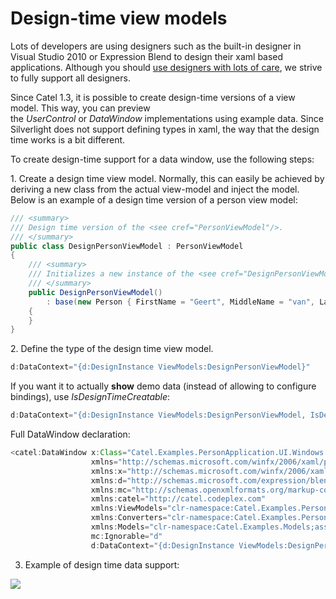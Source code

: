 # Design-time view models

Lots of developers are using designers such as the built-in designer in Visual Studio 2010 or Expression Blend to design their xaml based applications. Although you should [use designers with lots of care](http://blog.catenalogic.com/post/2011/02/24/Why-you-shouldn%E2%80%99t-use-a-GUI-designer-in-WPF-and-Silverlight.aspx), we strive to fully support all designers.

Since Catel 1.3, it is possible to create design-time versions of a view model. This way, you can preview the *UserControl* or *DataWindow* implementations using example data. Since Silverlight does not support defining types in xaml, the way that the design time works is a bit different.

To create design-time support for a data window, use the following steps:

1. Create a design time view model. Normally, this can easily be achieved by deriving a new class from the actual view-model and inject the model. Below is an example of a design time version of a person view model:

``` {.java data-syntaxhighlighter-params="brush: java; gutter: false; theme: Confluence" data-theme="Confluence" style="brush: java; gutter: false; theme: Confluence"}
/// <summary>
/// Design time version of the <see cref="PersonViewModel"/>.
/// </summary>
public class DesignPersonViewModel : PersonViewModel
{
    /// <summary>
    /// Initializes a new instance of the <see cref="DesignPersonViewModel"/> class.
    /// </summary>
    public DesignPersonViewModel()
        : base(new Person { FirstName = "Geert", MiddleName = "van", LastName = "Horrik", Gender = Gender.Male })
    {
    }
}
```

2. Define the type of the design time view model.

``` {.java data-syntaxhighlighter-params="brush: java; gutter: false; theme: Confluence" data-theme="Confluence" style="brush: java; gutter: false; theme: Confluence"}
d:DataContext="{d:DesignInstance ViewModels:DesignPersonViewModel}"
```

If you want it to actually **show** demo data (instead of allowing to configure bindings), use *IsDesignTimeCreatable*:

``` {.java data-syntaxhighlighter-params="brush: java; gutter: false; theme: Confluence" data-theme="Confluence" style="brush: java; gutter: false; theme: Confluence"}
d:DataContext="{d:DesignInstance ViewModels:DesignPersonViewModel, IsDesignTimeCreatable=True}"
```

Full DataWindow declaration:

``` {.java data-syntaxhighlighter-params="brush: java; gutter: false; theme: Confluence" data-theme="Confluence" style="brush: java; gutter: false; theme: Confluence"}
<catel:DataWindow x:Class="Catel.Examples.PersonApplication.UI.Windows.PersonWindow"
                  xmlns="http://schemas.microsoft.com/winfx/2006/xaml/presentation"
                  xmlns:x="http://schemas.microsoft.com/winfx/2006/xaml" 
                  xmlns:d="http://schemas.microsoft.com/expression/blend/2008"
                  xmlns:mc="http://schemas.openxmlformats.org/markup-compatibility/2006"
                  xmlns:catel="http://catel.codeplex.com"
                  xmlns:ViewModels="clr-namespace:Catel.Examples.PersonApplication.ViewModels"
                  xmlns:Converters="clr-namespace:Catel.Examples.PersonApplication.Data.Converters"
                  xmlns:Models="clr-namespace:Catel.Examples.Models;assembly=Catel.Examples.Models" 
                  mc:Ignorable="d" 
                  d:DataContext="{d:DesignInstance ViewModels:DesignPersonViewModel, IsDesignTimeCreatable=True}">
```

3. Example of design time data support:

![](attachments/1409176/1507344.png)
